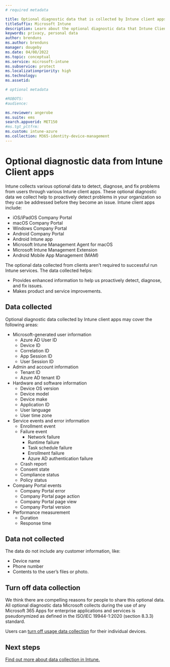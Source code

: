 ```yaml
---
# required metadata

title: Optional diagnostic data that is collected by Intune client apps 
titleSuffix: Microsoft Intune
description: Learn about the optional diagnostic data that Intune Client apps collect.
keywords: privacy, personal data
author: brenduns
ms.author: brenduns
manager: dougeby
ms.date: 04/08/2022
ms.topic: conceptual
ms.service: microsoft-intune
ms.subservice: protect
ms.localizationpriority: high
ms.technology:
ms.assetid: 

# optional metadata

#ROBOTS:
#audience:

ms.reviewer: angerobe
ms.suite: ems
search.appverid: MET150
#ms.tgt_pltfrm:
ms.custom: intune-azure
ms.collection: M365-identity-device-management
---
```



# Optional diagnostic data from Intune Client apps

Intune collects various optional data to detect, diagnose, and fix problems from users through various Intune client apps.  These optional diagnostic data we collect help to proactively detect problems in your organization so they can be addressed before they become an issue. Intune client apps include:

- iOS/iPadOS Company Portal
- macOS Company Portal
- Windows Company Portal
- Android Company Portal
- Android Intune app
- Microsoft Intune Management Agent for macOS
- Microsoft Intune Management Extension
- Android Mobile App Management (MAM)

The optional data collected from clients aren't required to successful run Intune services. The data collected helps:

- Provides enhanced information to help us proactively detect, diagnose, and fix issues.
- Makes product and service improvements.

## Data collected

Optional diagnostic data collected by Intune client apps may cover the following areas:

- Microsoft-generated user information
  - Azure AD User ID
  - Device ID
  - Correlation ID
  - App Session ID
  - User Session ID
- Admin and account information
  - Tenant ID
  - Azure AD tenant ID
- Hardware and software information
  - Device OS version
  - Device model
  - Device make
  - Application ID
  - User language
  - User time zone
- Service events and error information
  - Enrollment event
  - Failure event
    - Network failure
    - Runtime failure
    - Task schedule failure
    - Enrollment failure
    - Azure AD authentication failure
  - Crash report
  - Consent state
  - Compliance status
  - Policy status
- Company Portal events
  - Company Portal error
  - Company Portal page action
  - Company Portal page view
  - Company Portal version
- Performance measurement
  - Duration
  - Response time

## Data not collected

The data do not include any customer information, like:

- Device name
- Phone number
- Contents to the user’s files or photo.

## Turn off data collection

We think there are compelling reasons for people to share this optional data. All optional diagnostic data Microsoft collects during the use of any Microsoft 365 Apps for enterprise applications and services is pseudonymized as defined in the ISO/IEC 19944-1:2020 (section 8.3.3) standard.

Users can [turn off usage data collection](../user-help/turn-off-microsoft-usage-data-collection-android.md) for their individual devices.

## Next steps

[Find out more about data collection in Intune.](privacy-data-collect.md)
